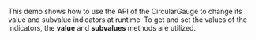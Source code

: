This demo shows how to&nbsp;use the API of&nbsp;the CircularGauge to&nbsp;change its value and subvalue indicators at&nbsp;runtime. To&nbsp;get and set the values of&nbsp;the indicators, the **value** and **subvalues** methods are utilized.
<!--split-->